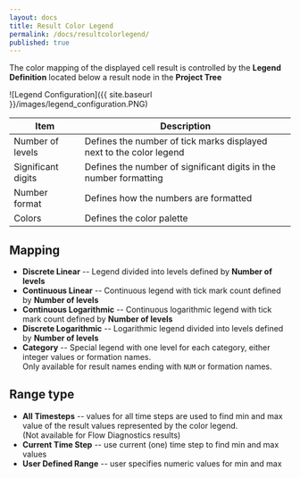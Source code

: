```yaml
---
layout: docs
title: Result Color Legend
permalink: /docs/resultcolorlegend/
published: true
---
```


The color mapping of the displayed cell result is controlled by the **Legend Definition** located below a result node in the **Project Tree**

![Legend Configuration]({{ site.baseurl }}/images/legend_configuration.PNG)


Item               | Description
-------------------|------------
Number of levels   | Defines the number of tick marks displayed next to the color legend
Significant digits | Defines the number of significant digits in the number formatting
Number format      | Defines how the numbers are formatted
Colors             | Defines the color palette

## Mapping
- **Discrete Linear** -- Legend divided into levels defined by **Number of levels**
- **Continuous Linear** -- Continuous legend with tick mark count defined by **Number of levels**
- **Continuous Logarithmic** -- Continuous logarithmic legend with tick mark count defined by **Number of levels**
- **Discrete Logarithmic** -- Logarithmic legend divided into levels defined by **Number of levels**
- **Category** -- Special legend with one level for each category, either integer values or formation names.  
   Only available for result names ending with ```NUM``` or formation names.


## Range type
- **All Timesteps** -- values for all time steps are used to find min and max value of the result values represented by the color legend.  
  (Not available for Flow Diagnostics results)
- **Current Time Step** -- use current (one) time step to find min and max values  
- **User Defined Range** -- user specifies numeric values for min and max  
